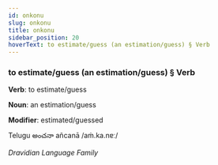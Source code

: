 ```yaml
---
id: onkonu
slug: onkonu
title: onkonu
sidebar_position: 20
hoverText: to estimate/guess (an estimation/guess) § Verb
---
```


### to estimate/guess (an estimation/guess) § Verb

**Verb**: to estimate/guess

**Noun**: an estimation/guess

**Modifier**: estimated/guessed

Telugu అంచనా añcanā /aṁ.ka.nɐː/

*Dravidian Language Family*